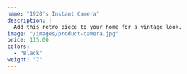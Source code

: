 ```yaml
---
name: "1920's Instant Camera"
description: |
  Add this retro piece to your home for a vintage look.
image: "/images/product-camera.jpg"
price: 115.00
colors:
  - "Black"
weight: "7"
---
```

